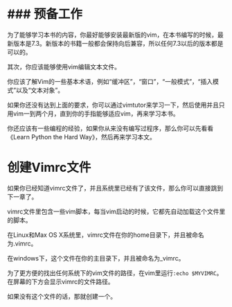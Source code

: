 ### 预备工作
==============

为了能够学习本书的内容，你最好能够安装最新版的vim，在本书编写的时候，最新版本是7.3。新版本的书籍一般都会保持向后兼容，所以任何7.3以后的版本都是可以的。

其次，你应该能够使用vim编辑文本文件。

你应该了解Vim的一些基本术语，例如“缓冲区”，“窗口”，“一般模式”，“插入模式”以及“文本对象”。

如果你还没有达到上面的要求，你可以通过vimtutor来学习一下，然后使用并且只用vim一到两个月，直到你的手指能够适应vim，再来学习本书。

你还应该有一些编程的经验，如果你从来没有编写过程序，那么你可以先看看《Learn Python the Hard Way》，然后再来学习本文。

创建Vimrc文件
==============
     
如果你已经知道vimrc文件了，并且系统里已经有了该文件，那么你可以直接跳到下一章了。

vimrc文件里包含一些vim脚本，每当vim启动的时候，它都先自动加载这个文件里的脚本。

在Linux和Max OS X系统里，vimrc文件在你的home目录下，并且被命名为.vimrc。

在windows下，这个文件在你的主目录下，并且被命名为_vimrc。

为了更方便的找出任何系统下的vim文件的路径，在vim里运行`:echo $MYVIMRC`。在屏幕的下方会显示vimrc的文件路径。

如果没有这个文件的话，那就创建一个。
